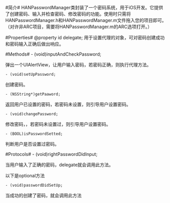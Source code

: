 #简介#
HANPasswordManager类封装了一个密码系统，用于iOS开发。它提供了创建密码、输入并检查密码、修改密码的功能。使用时只需将HANPasswordManager.h和HANPasswordManager.m文件拖入您的项目即可。
（对许非ARC项目，需要将HANPasswordManager.m的ARC选项打开。）

#Properties#
    @property id<HANPassswordManagerDelegate> delegate;
用于设置代理的对象，可对密码创建成功和密码输入正确后做出响应。

#Methods#
    - (void)inputAndCheckPassword;

弹出一个UIAlertView，让用户输入密码，若密码正确，则执行代理方法。

    - (void)setUpPassword;

创建密码。

    - (NSString*)getPaaword;

返回用户已设置的密码，若密码未设置，则引导用户设置密码。

    - (void)changePassword;

修改密码，，若密码未设置过，则引导用户设置密码。

    - (BOOL)isPasswordSetted;

判断用户是否设置过密码。

#Protocols#
    - (void)rightPasswordDidInput;

当用户输入了正确的密码，delegate就会调用此方法。

以下是optional方法

    - (void)passwordDidSetUp;
    
当成功的创建了密码，就会调用此方法
